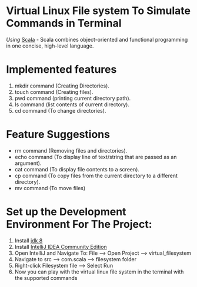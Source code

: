 # Virtual Linux File system To Simulate Commands in Terminal 

*Using* [Scala](https://www.scala-lang.org/) - Scala combines object-oriented and functional programming in one concise, high-level language. 


# Implemented features

1. mkdir command (Creating Directories).
2. touch command (Creating files).
3. pwd command (printing current directory path).
4. ls command (list contents of current directory).
5. cd command (To change directories).

# Feature Suggestions

- rm command (Removing files and directories).
- echo command (To display line of text/string that are passed as an argument).
- cat command (To display file contents to a screen).
- cp command (To copy files from the current directory to a different directory).
- mv command (To move files)



# Set up the Development Environment For The Project:

1. Install [jdk 8](https://www.oracle.com/java/technologies/javase-jdk8-downloads.html) 
2. Install [IntelliJ IDEA Community Edition](https://www.jetbrains.com/idea/)
3. Open IntelliJ and Navigate To: File --> Open Project --> virtual_filesystem
4. Navigate to src --> com.scala --> filesystem folder 
5. Right-click Filesystem file --> Select Run
7. Now you can play with the virtual linux file system in the terminal with the supported commands

